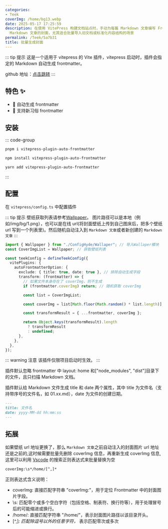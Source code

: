 ```yaml
---
categories:
- Teek
coverImg: /home/bg13.webp
date: 2025-05-17 17:25:59
description: 在使用 VitePress 构建文档站点时，手动为每篇 Markdown 文章编写 Frontmatter（如封面）会增加重复工作量。通过开发或集成插件，可实现根据文件内容、文件名或预设规则自动生成
  Markdown 文章的封面，尤其适合批量导入旧文档或标准化内容结构的场景
permalink: /Teek/5a7b31
title: 批量生成封面
---
```

::: tip 提示
这是一个适用于 vitepress 的 Vite 插件，vitepress 启动时，插件会指定的 Markdown 自动生成 frontmatter。

github 地址：[点击跳转](https://github.com/Kele-Bingtang/vitepress-theme-teek/blob/main/plugins/vitepress-plugin-auto-frontmatter/README.md)
:::

## 特色 ✨

- 🚀 自动生成 frontmatter
- 🚀 支持新习俗 frontmatter

## 安装

::: code-group

```sh [pnpm 推荐]
pnpm i vitepress-plugin-auto-frontmatter
```

```sh [npm]
npm install vitepress-plugin-auto-frontmatter
```

```sh [yarn]
yarn add vitepress-plugin-auto-frontmatter
```

:::

## 配置

在 `vitepress/config.ts` 中配置插件

::: tip 提示
壁纸获取列表请参考[Wallpaper](/pages/b09547)。 图片路径可以是本地（例如/img/bg/1.png），也可以是在线 url(将封面壁纸上传到自己图床后，把多个壁纸 url 写到一个列表里)。然后随机自动注入到 `Markdown 文章`或者新创建的 `Markdown 文章`
:::

```ts
import { Wallpaper } from "./ConfigHyde/Wallaper"; // 导入Wallaper模块
const CoverImgList = Wallpaper; // 获取壁纸列表

const teekConfig = defineTeekConfig({
  vitePlugins: {
    autoFrontmatterOption: {
      exclude: { title: true, date: true }, // 排除自动生成字段
      transform: (frontmatter) => {
        // 如果文件本身存在了 coverImg，则不生成
        if (frontmatter.coverImg) return; // 随机获取 coverImg

        const list = CoverImgList;

        const coverImg = list[Math.floor(Math.random() * list.length)];

        const transformResult = { ...frontmatter, coverImg };

        return Object.keys(transformResult).length
          ? transformResult
          : undefined;
      },
    },
  },
});
```

::: warning 注意
该插件仅限项目启动时生效。
:::

插件默认忽略 frontmatter 中 layout: home 和["node_modules", "dist"]目录下的文件，且只扫描 Markdown 文档。

插件默认给 Markdown 文件生成 title 和 date 两个属性，其中 title 为文件名（支持带序号的文件名，如 01.xx.md），date 为文件的创建日期。

```md
---
title: 文件名
date: yyyy-MM-dd hh:mm:ss
---
```

## 拓展

如果壁纸 url 地址更换了，那么 `Markdown 文章`之前自动注入的封面图片 url 地址还是之前的,这时候需要批量先删除 coverImg 信息，再重新生成 coverImg 信息,这里可以利用 [Vscode](https://code.visualstudio.com/) 的搜索正则表达式来批量替换为空

```sh
coverImg:\s*/home/[^,]*
```

正则表达式含义说明：

- coverImg: 直接匹配字符串 "coverImg:"，用于定位 Frontmatter 中的封面图片字段。
- \s: 匹配零个或多个空白字符（包括空格、制表符、换行符等），用于处理冒号后的可能缩进或换行。
- /home/: 直接匹配字符串 "/home/"，表示封面图片路径以该目录开头。
- [^,]_: 匹配除逗号以外的任意字符，_ 表示匹配零次或多次

